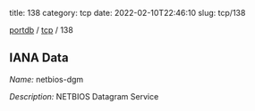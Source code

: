 title: 138
category: tcp
date: 2022-02-10T22:46:10
slug: tcp/138

[portdb](/) / [tcp](/category/tcp.html) / 138


## IANA Data

_Name:_ netbios-dgm

_Description:_ NETBIOS Datagram Service

